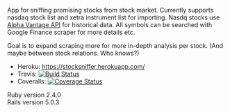 App for sniffing promising stocks from stock market.
Currently supports nasdaq stock list and xetra instrument list for importing.
Nasdq stocks use [Alpha Vantage API](http://www.alphavantage.co) for historical data.
All symbols can be searched with Google Finance scraper for more details etc.  

Goal is to expand scraping more for more in-depth analysis per stock. (And maybe between stock relations. Who knows?)

* Heroku: https://stocksniffer.herokuapp.com/
* Travis: [![Build Status](https://travis-ci.org/odporkka/stocksniffer.png)](https://travis-ci.org/odporkka/stocksniffer)
* Coveralls: [![Coverage Status](https://coveralls.io/repos/github/odporkka/stocksniffer/badge.svg?branch=master)](https://coveralls.io/github/odporkka/stocksniffer?branch=master)

Ruby version 2.4.0  
Rails version 5.0.3
